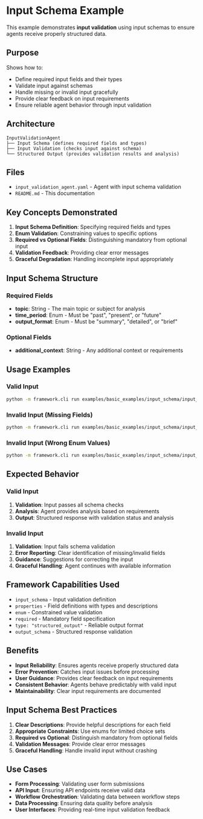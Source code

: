 # Input Schema Example

This example demonstrates **input validation** using input schemas to ensure agents receive properly structured data.

## Purpose

Shows how to:
- Define required input fields and their types
- Validate input against schemas
- Handle missing or invalid input gracefully
- Provide clear feedback on input requirements
- Ensure reliable agent behavior through input validation

## Architecture

```
InputValidationAgent
├── Input Schema (defines required fields and types)
├── Input Validation (checks input against schema)
└── Structured Output (provides validation results and analysis)
```

## Files

- `input_validation_agent.yaml` - Agent with input schema validation
- `README.md` - This documentation

## Key Concepts Demonstrated

1. **Input Schema Definition**: Specifying required fields and types
2. **Enum Validation**: Constraining values to specific options
3. **Required vs Optional Fields**: Distinguishing mandatory from optional input
4. **Validation Feedback**: Providing clear error messages
5. **Graceful Degradation**: Handling incomplete input appropriately

## Input Schema Structure

### Required Fields
- **topic**: String - The main topic or subject for analysis
- **time_period**: Enum - Must be "past", "present", or "future"
- **output_format**: Enum - Must be "summary", "detailed", or "brief"

### Optional Fields
- **additional_context**: String - Any additional context or requirements

## Usage Examples

### Valid Input
```bash
python -m framework.cli run examples/basic_examples/input_schema/input_validation_agent.yaml "Topic: Artificial Intelligence, Time Period: present, Output Format: summary, Additional Context: Focus on recent developments in 2024"
```

### Invalid Input (Missing Fields)
```bash
python -m framework.cli run examples/basic_examples/input_schema/input_validation_agent.yaml "Topic: Climate Change"
```

### Invalid Input (Wrong Enum Values)
```bash
python -m framework.cli run examples/basic_examples/input_schema/input_validation_agent.yaml "Topic: Renewable Energy, Time Period: yesterday, Output Format: long"
```

## Expected Behavior

### Valid Input
1. **Validation**: Input passes all schema checks
2. **Analysis**: Agent provides analysis based on requirements
3. **Output**: Structured response with validation status and analysis

### Invalid Input
1. **Validation**: Input fails schema validation
2. **Error Reporting**: Clear identification of missing/invalid fields
3. **Guidance**: Suggestions for correcting the input
4. **Graceful Handling**: Agent continues with available information

## Framework Capabilities Used

- `input_schema` - Input validation definition
- `properties` - Field definitions with types and descriptions
- `enum` - Constrained value validation
- `required` - Mandatory field specification
- `type: "structured_output"` - Reliable output format
- `output_schema` - Structured response validation

## Benefits

- **Input Reliability**: Ensures agents receive properly structured data
- **Error Prevention**: Catches input issues before processing
- **User Guidance**: Provides clear feedback on input requirements
- **Consistent Behavior**: Agents behave predictably with valid input
- **Maintainability**: Clear input requirements are documented

## Input Schema Best Practices

1. **Clear Descriptions**: Provide helpful descriptions for each field
2. **Appropriate Constraints**: Use enums for limited choice sets
3. **Required vs Optional**: Distinguish mandatory from optional fields
4. **Validation Messages**: Provide clear error messages
5. **Graceful Handling**: Handle invalid input without crashing

## Use Cases

- **Form Processing**: Validating user form submissions
- **API Input**: Ensuring API endpoints receive valid data
- **Workflow Orchestration**: Validating data between workflow steps
- **Data Processing**: Ensuring data quality before analysis
- **User Interfaces**: Providing real-time input validation feedback 